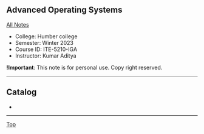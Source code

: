 ## Advanced Operating Systems

[All Notes](../../index.md)

- College: Humber college
- Semester: Winter 2023
- Course ID: ITE-5210-IGA
- Instructor: Kumar Aditya

**!Important**: This note is for personal use. Copy right reserved.

---

## Catalog

- 

---

[Top](#advanced-operating-systems)
